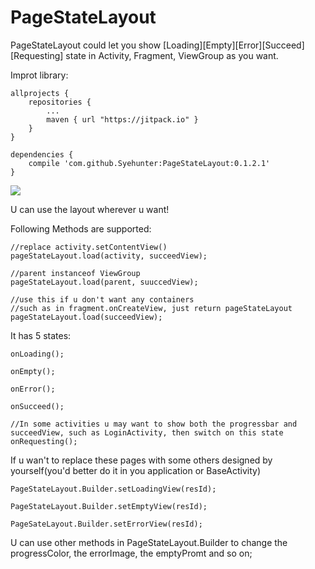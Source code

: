 # PageStateLayout
PageStateLayout could let you show [Loading][Empty][Error][Succeed][Requesting] state in Activity, Fragment, ViewGroup as you want.

Improt library:

	allprojects {
		repositories {
			...
			maven { url "https://jitpack.io" }
		}
	}
	
	dependencies {
        compile 'com.github.Syehunter:PageStateLayout:0.1.2.1'
	}


![](http://7xn4z4.com1.z0.glb.clouddn.com/PageStateLayout.gif)

U can use the layout wherever u want!

Following Methods are supported:

	//replace activity.setContentView()
	pageStateLayout.load(activity, succeedView);

	//parent instanceof ViewGroup
	pageStateLayout.load(parent, suuccedView);
	
	//use this if u don't want any containers
	//such as in fragment.onCreateView, just return pageStateLayout
	pageStateLayout.load(succeedView);
	
It has 5 states:

	onLoading();
	
	onEmpty();
	
	onError();
	
	onSucceed();
	
	//In some activities u may want to show both the progressbar and succeedView, such as LoginActivity, then switch on this state
	onRequesting();
	
If u wan't to replace these pages with some others designed by yourself(you'd better do it in you application or BaseActivity)

	PageStateLayout.Builder.setLoadingView(resId);
	
	PageStateLayout.Builder.setEmptyView(resId);
	
	PageSateLayout.Builder.setErrorView(resId);
	
U can use other methods in PageStateLayout.Builder to change the progressColor, the errorImage, the emptyPromt and so on;
